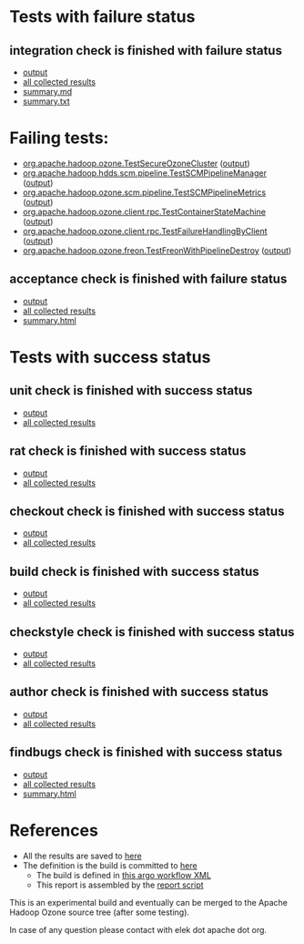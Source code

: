 # Tests with failure status

## integration check is finished with failure status

   * [output](https://raw.githubusercontent.com/elek/ozone-ci-03/master/pr/pr-hdds-2448-del-container-qmj8s/integration/output.log)
   * [all collected results](https://github.com/elek/ozone-ci-03/tree/master/pr/pr-hdds-2448-del-container-qmj8s/integration)
   * [summary.md](https://github.com/elek/ozone-ci-03/tree/master/pr/pr-hdds-2448-del-container-qmj8s/integration/summary.md)
   * [summary.txt](https://github.com/elek/ozone-ci-03/tree/master/pr/pr-hdds-2448-del-container-qmj8s/integration/summary.txt)

# Failing tests: 

 * [org.apache.hadoop.ozone.TestSecureOzoneCluster](hadoop-ozone/integration-test/org.apache.hadoop.ozone.TestSecureOzoneCluster.txt) ([output](hadoop-ozone/integration-test/org.apache.hadoop.ozone.TestSecureOzoneCluster-output.txt))
 * [org.apache.hadoop.hdds.scm.pipeline.TestSCMPipelineManager](hadoop-ozone/integration-test/org.apache.hadoop.hdds.scm.pipeline.TestSCMPipelineManager.txt) ([output](hadoop-ozone/integration-test/org.apache.hadoop.hdds.scm.pipeline.TestSCMPipelineManager-output.txt))
 * [org.apache.hadoop.ozone.scm.pipeline.TestSCMPipelineMetrics](hadoop-ozone/integration-test/org.apache.hadoop.ozone.scm.pipeline.TestSCMPipelineMetrics.txt) ([output](hadoop-ozone/integration-test/org.apache.hadoop.ozone.scm.pipeline.TestSCMPipelineMetrics-output.txt))
 * [org.apache.hadoop.ozone.client.rpc.TestContainerStateMachine](hadoop-ozone/integration-test/org.apache.hadoop.ozone.client.rpc.TestContainerStateMachine.txt) ([output](hadoop-ozone/integration-test/org.apache.hadoop.ozone.client.rpc.TestContainerStateMachine-output.txt))
 * [org.apache.hadoop.ozone.client.rpc.TestFailureHandlingByClient](hadoop-ozone/integration-test/org.apache.hadoop.ozone.client.rpc.TestFailureHandlingByClient.txt) ([output](hadoop-ozone/integration-test/org.apache.hadoop.ozone.client.rpc.TestFailureHandlingByClient-output.txt))
 * [org.apache.hadoop.ozone.freon.TestFreonWithPipelineDestroy](hadoop-ozone/tools/org.apache.hadoop.ozone.freon.TestFreonWithPipelineDestroy.txt) ([output](hadoop-ozone/tools/org.apache.hadoop.ozone.freon.TestFreonWithPipelineDestroy-output.txt))

## acceptance check is finished with failure status

   * [output](https://raw.githubusercontent.com/elek/ozone-ci-03/master/pr/pr-hdds-2448-del-container-qmj8s/acceptance/output.log)
   * [all collected results](https://github.com/elek/ozone-ci-03/tree/master/pr/pr-hdds-2448-del-container-qmj8s/acceptance)
   * [summary.html](https://elek.github.io/ozone-ci-03/pr/pr-hdds-2448-del-container-qmj8s/acceptance/summary.html)



# Tests with success status

## unit check is finished with success status

   * [output](https://raw.githubusercontent.com/elek/ozone-ci-03/master/pr/pr-hdds-2448-del-container-qmj8s/unit/output.log)
   * [all collected results](https://github.com/elek/ozone-ci-03/tree/master/pr/pr-hdds-2448-del-container-qmj8s/unit)


## rat check is finished with success status

   * [output](https://raw.githubusercontent.com/elek/ozone-ci-03/master/pr/pr-hdds-2448-del-container-qmj8s/rat/output.log)
   * [all collected results](https://github.com/elek/ozone-ci-03/tree/master/pr/pr-hdds-2448-del-container-qmj8s/rat)


## checkout check is finished with success status

   * [output](https://raw.githubusercontent.com/elek/ozone-ci-03/master/pr/pr-hdds-2448-del-container-qmj8s/checkout/output.log)
   * [all collected results](https://github.com/elek/ozone-ci-03/tree/master/pr/pr-hdds-2448-del-container-qmj8s/checkout)


## build check is finished with success status

   * [output](https://raw.githubusercontent.com/elek/ozone-ci-03/master/pr/pr-hdds-2448-del-container-qmj8s/build/output.log)
   * [all collected results](https://github.com/elek/ozone-ci-03/tree/master/pr/pr-hdds-2448-del-container-qmj8s/build)


## checkstyle check is finished with success status

   * [output](https://raw.githubusercontent.com/elek/ozone-ci-03/master/pr/pr-hdds-2448-del-container-qmj8s/checkstyle/output.log)
   * [all collected results](https://github.com/elek/ozone-ci-03/tree/master/pr/pr-hdds-2448-del-container-qmj8s/checkstyle)


## author check is finished with success status

   * [output](https://raw.githubusercontent.com/elek/ozone-ci-03/master/pr/pr-hdds-2448-del-container-qmj8s/author/output.log)
   * [all collected results](https://github.com/elek/ozone-ci-03/tree/master/pr/pr-hdds-2448-del-container-qmj8s/author)


## findbugs check is finished with success status

   * [output](https://raw.githubusercontent.com/elek/ozone-ci-03/master/pr/pr-hdds-2448-del-container-qmj8s/findbugs/output.log)
   * [all collected results](https://github.com/elek/ozone-ci-03/tree/master/pr/pr-hdds-2448-del-container-qmj8s/findbugs)
   * [summary.html](https://elek.github.io/ozone-ci-03/pr/pr-hdds-2448-del-container-qmj8s/findbugs/summary.html)




# References

 * All the results are saved to [here](https://github.com/elek/ozone-ci-03/tree/master/pr/pr-hdds-2448-del-container-qmj8s/)
 * The definition is the build is committed to [here](https://github.com/elek/argo-ozone)
    * The build is defined in [this argo workflow XML](https://github.com/elek/argo-ozone/blob/master/ozone-build.yaml)
    * This report is assembled by the [report script](https://github.com/elek/argo-ozone/blob/master/scripts/report.sh)

This is an experimental build and eventually can be merged to the Apache Hadoop Ozone source tree (after some testing).

In case of any question please contact with elek dot apache dot org.
